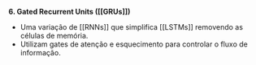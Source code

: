**6. Gated Recurrent Units ([[GRUs]])**

* Uma variação de [[RNNs]] que simplifica [[LSTMs]] removendo as células de memória.
* Utilizam gates de atenção e esquecimento para controlar o fluxo de informação.